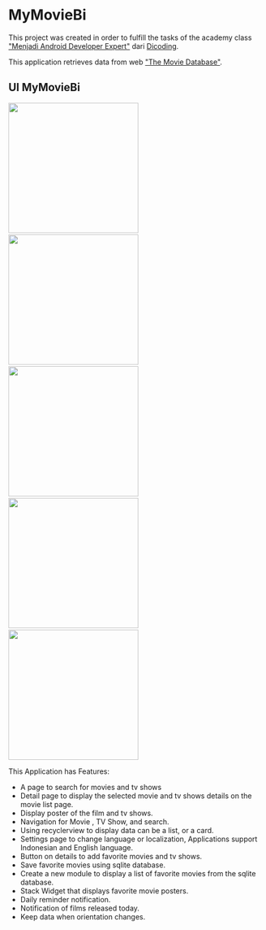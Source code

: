  #  MyMovieBi
 
 This project was created in order to fulfill the tasks of the academy class ["Menjadi Android Developer Expert"](https://www.dicoding.com/academies/14?course_ref=4ab7f7ccc61472e7c8d85283) 
 dari [Dicoding](https://www.dicoding.com).

 This application retrieves data from web ["The Movie Database"](https://www.themoviedb.org/).

 ## UI MyMovieBi

 <img src="https://github.com/FakhrurR/MyMovieBi/Screenshot/Navbar" width="256">&nbsp;&nbsp;&nbsp;
 <img src="https://github.com/FakhrurR/MyMovieBi/Screenshot/Movie" width="256">&nbsp;&nbsp;&nbsp;
 <img src="https://github.com/FakhrurR/MyMovieBi/Screenshot/Favorite" width="256">&nbsp;&nbsp;&nbsp;
 <img src="https://github.com/FakhrurR/MyMovieBi/Screenshot/Search" width="256">&nbsp;&nbsp;&nbsp;
 <img src="https://github.com/FakhrurR/MyMovieBi/Screenshot/Setting" width="256">

 This Application has Features:
 
 - A page to search for movies and tv shows 
 - Detail page to display the selected movie and tv shows details on the movie list page.
 - Display poster of the film and tv shows.
 - Navigation for Movie , TV Show, and search.
 - Using recyclerview to display data can be a list, or a card.
 - Settings page to change language or localization, Applications support Indonesian and English language.
 - Button on details to add favorite movies and tv shows.
 - Save favorite movies using sqlite database.
 - Create a new module to display a list of favorite movies from the sqlite database.
 - Stack Widget that displays favorite movie posters.
 - Daily reminder notification.
 - Notification of films released today.
 - Keep data when orientation changes.

 
 
